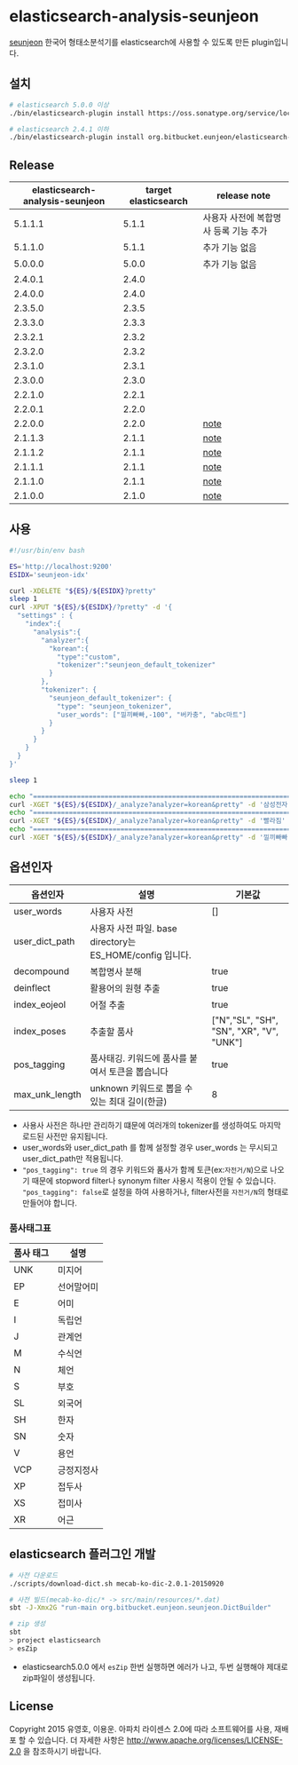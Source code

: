 # elasticsearch-analysis-seunjeon
[seunjeon](https://bitbucket.org/eunjeon/seunjeon) 한국어 형태소분석기를 elasticsearch에 사용할 수 있도록 만든 plugin입니다.

## 설치
```bash
# elasticsearch 5.0.0 이상
./bin/elasticsearch-plugin install https://oss.sonatype.org/service/local/repositories/releases/content/org/bitbucket/eunjeon/elasticsearch-analysis-seunjeon/5.1.1.0/elasticsearch-analysis-seunjeon-5.1.1.0.zip

# elasticsearch 2.4.1 이하
./bin/elasticsearch-plugin install org.bitbucket.eunjeon/elasticsearch-analysis-seunjeon/2.4.0.1
```

## Release
| elasticsearch-analysis-seunjeon | target elasticsearch | release note |
| ------------------------------- | ---------------------| ------------ |
| 5.1.1.1                         | 5.1.1                | 사용자 사전에 복합명사 등록 기능 추가  |
| 5.1.1.0                         | 5.1.1                | 추가 기능 없음 |
| 5.0.0.0                         | 5.0.0                | 추가 기능 없음 |
| 2.4.0.1                         | 2.4.0                | |
| 2.4.0.0                         | 2.4.0                | |
| 2.3.5.0                         | 2.3.5                | |
| 2.3.3.0                         | 2.3.3                | |
| 2.3.2.1                         | 2.3.2                | |
| 2.3.2.0                         | 2.3.2                | |
| 2.3.1.0                         | 2.3.1                | |
| 2.3.0.0                         | 2.3.0                | |
| 2.2.1.0                         | 2.2.1                | |
| 2.2.0.1                         | 2.2.0                | |
| 2.2.0.0                         | 2.2.0                | [note](http://eunjeon.blogspot.kr/search?q=elasticsearch-analysis-seunjeon+2.2.0.0) |
| 2.1.1.3                         | 2.1.1                | [note](http://eunjeon.blogspot.kr/search?q=elasticsearch-analysis-seunjeon+2.1.1.3) |
| 2.1.1.2                         | 2.1.1                | [note](http://eunjeon.blogspot.kr/search?q=elasticsearch-analysis-seunjeon+2.1.1.2) |
| 2.1.1.1                         | 2.1.1                | [note](http://eunjeon.blogspot.kr/search?q=elasticsearch-analysis-seunjeon+2.1.1.1) |
| 2.1.1.0                         | 2.1.1                | [note](http://eunjeon.blogspot.kr/search?q=elasticsearch-analysis-seunjeon+2.1.1.0) |
| 2.1.0.0                         | 2.1.0                | [note](http://eunjeon.blogspot.kr/search?q=elasticsearch-analysis-seunjeon+2.1.0.0) |


## 사용
```bash
#!/usr/bin/env bash

ES='http://localhost:9200'
ESIDX='seunjeon-idx'

curl -XDELETE "${ES}/${ESIDX}?pretty"
sleep 1
curl -XPUT "${ES}/${ESIDX}/?pretty" -d '{
  "settings" : {
    "index":{
      "analysis":{
        "analyzer":{
          "korean":{
            "type":"custom",
            "tokenizer":"seunjeon_default_tokenizer"
          }
        },
        "tokenizer": {
          "seunjeon_default_tokenizer": {
            "type": "seunjeon_tokenizer",
            "user_words": ["낄끼빠빠,-100", "버카충", "abc마트"]
          }
        }
      }
    }
  }
}'

sleep 1

echo "========================================================================"
curl -XGET "${ES}/${ESIDX}/_analyze?analyzer=korean&pretty" -d '삼성전자'
echo "========================================================================"
curl -XGET "${ES}/${ESIDX}/_analyze?analyzer=korean&pretty" -d '빨라짐'
echo "========================================================================"
curl -XGET "${ES}/${ESIDX}/_analyze?analyzer=korean&pretty" -d '낄끼빠빠 어그로'
```

## 옵션인자
| 옵션인자      | 설명  | 기본값 |
| ------------- | ----- | ---- |
| user_words    | 사용자 사전        | []     |
| user_dict_path| 사용자 사전 파일. base directory는 ES_HOME/config 입니다. |      |
| decompound    | 복합명사 분해      | true |
| deinflect     | 활용어의 원형 추출 | true |
| index_eojeol  | 어절 추출     | true |
| index_poses   | 추출할 품사        | ["N","SL", "SH", "SN", "XR", "V", "UNK"] |
| pos_tagging   | 품사태깅. 키워드에 품사를 붙여서 토큰을 뽑습니다        | true |
| max_unk_length  | unknown 키워드로 뽑을 수 있는 최대 길이(한글) | 8 |

* 사용사 사전은 하나만 관리하기 떄문에 여러개의 tokenizer를 생성하여도 마지막 로드된 사전만 유지됩니다.
* user_words와 user_dict_path 를 함께 설정할 경우 user_words 는 무시되고 user_dict_path만 적용됩니다.
* `"pos_tagging": true` 의 경우 키워드와 품사가 함께 토큰(ex:`자전거/N`)으로 나오기 때문에 stopword filter나 synonym filter 사용시 적용이 안될 수 있습니다. `"pos_tagging": false`로 설정을 하여 사용하거나, filter사전을 `자전거/N`의 형태로 만들어야 합니다.


### 품사태그표
| 품사 태그 | 설명 |
| --- | --- |
| UNK | 미지어 |
| EP  | 선어말어미 |
| E   | 어미 |
| I   | 독립언 |
| J   | 관계언 |
| M   | 수식언 |
| N   | 체언 |
| S   | 부호 |
| SL  | 외국어 |
| SH  | 한자 |
| SN  | 숫자 |
| V   | 용언 |
| VCP | 긍정지정사 |
| XP  | 접두사 |
| XS  | 접미사 |
| XR  | 어근 |


## elasticsearch 플러그인 개발
```bash
# 사전 다운로드
./scripts/download-dict.sh mecab-ko-dic-2.0.1-20150920

# 사전 빌드(mecab-ko-dic/* -> src/main/resources/*.dat)
sbt -J-Xmx2G "run-main org.bitbucket.eunjeon.seunjeon.DictBuilder"

# zip 생성
sbt
> project elasticsearch
> esZip
```
  * elasticsearch5.0.0 에서 `esZip` 한번 실행하면 에러가 나고, 두번 실행해야 제대로 zip파일이 생성됩니다.
  
## License
Copyright 2015 유영호, 이용운. 아파치 라이센스 2.0에 따라 소프트웨어를 사용, 재배포 할 수 있습니다. 더 자세한 사항은 http://www.apache.org/licenses/LICENSE-2.0 을 참조하시기 바랍니다.